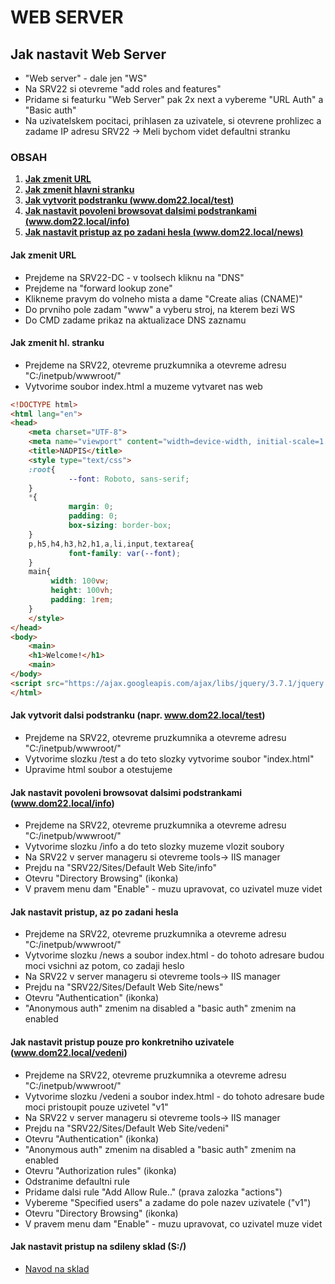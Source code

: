 # WEB SERVER
## Jak nastavit Web Server
- "Web server" - dale jen "WS"
- Na SRV22 si otevreme "add roles and features"
- Pridame si featurku "Web Server" pak 2x next a vybereme "URL Auth" a "Basic auth"
- Na uzivatelskem pocitaci, prihlasen za uzivatele, si otevrene prohlizec a zadame IP adresu SRV22 -> Meli bychom videt defaultni stranku

### OBSAH
1. **[Jak zmenit URL](https://github.com/k4p1cz/spse-zapisy/blob/main/POS/Cviceni/ws.md#jak-zmenit-url)**
2. **[Jak zmenit hlavni stranku](https://github.com/k4p1cz/spse-zapisy/blob/main/POS/Cviceni/ws.md#jak-zmenit-hl-stranku)**
3. **[Jak vytvorit podstranku (www.dom22.local/test)](https://github.com/k4p1cz/spse-zapisy/blob/main/POS/Cviceni/ws.md#jak-vytvorit-dalsi-podstranku-napr-wwwdom22localtest)**
4. **[Jak nastavit povoleni browsovat dalsimi podstrankami (www.dom22.local/info)](https://github.com/k4p1cz/spse-zapisy/blob/main/POS/Cviceni/ws.md#jak-nastavit-povoleni-browsovat-dalsimi-podstrankami-wwwdom22localinfo)**
5. **[Jak nastavit pristup az po zadani hesla (www.dom22.local/news)](https://github.com/k4p1cz/spse-zapisy/blob/main/POS/Cviceni/ws.md#jak-nastavit-pristup-az-po-zadani-hesla)**


#### Jak zmenit URL
- Prejdeme na SRV22-DC - v toolsech kliknu na "DNS"
- Prejdeme na "forward lookup zone"
- Klikneme pravym do volneho mista a dame "Create alias (CNAME)"
- Do prvniho pole zadam "www" a vyberu stroj, na kterem bezi WS
- Do CMD zadame prikaz na aktualizace DNS zaznamu

#### Jak zmenit hl. stranku
- Prejdeme na SRV22, otevreme pruzkumnika a otevreme adresu "C:/inetpub/wwwroot/"
- Vytvorime soubor index.html a muzeme vytvaret nas web
```html
<!DOCTYPE html>
<html lang="en">
<head>
    <meta charset="UTF-8">
    <meta name="viewport" content="width=device-width, initial-scale=1.0">
    <title>NADPIS</title>
    <style type="text/css">
	:root{
             --font: Roboto, sans-serif;
	}
	*{
    	     margin: 0;
    	     padding: 0;
    	     box-sizing: border-box;
	}
	p,h5,h4,h3,h2,h1,a,li,input,textarea{
    	     font-family: var(--font);
	}
	main{
	     width: 100vw;
	     height: 100vh;
	     padding: 1rem;
	}
    </style>
</head>
<body>
    <main>
	<h1>Welcome!</h1>
    <main>
</body>
<script src="https://ajax.googleapis.com/ajax/libs/jquery/3.7.1/jquery.min.js"></script>
</html>
```

#### Jak vytvorit dalsi podstranku (napr. www.dom22.local/test)
- Prejdeme na SRV22, otevreme pruzkumnika a otevreme adresu "C:/inetpub/wwwroot/"
- Vytvorime slozku /test a do teto slozky vytvorime soubor "index.html"
- Upravime html soubor a otestujeme

#### Jak nastavit povoleni browsovat dalsimi podstrankami (www.dom22.local/info)
- Prejdeme na SRV22, otevreme pruzkumnika a otevreme adresu "C:/inetpub/wwwroot/"
- Vytvorime slozku /info a do teto slozky muzeme vlozit soubory
- Na SRV22 v server manageru si otevreme tools-> IIS manager
- Prejdu na "SRV22/Sites/Default Web Site/info"
- Otevru "Directory Browsing" (ikonka)
- V pravem menu dam "Enable" - muzu upravovat, co uzivatel muze videt

#### Jak nastavit pristup, az po zadani hesla
- Prejdeme na SRV22, otevreme pruzkumnika a otevreme adresu "C:/inetpub/wwwroot/"
- Vytvorime slozku /news a soubor index.html - do tohoto adresare budou moci vsichni az potom, co zadaji heslo
- Na SRV22 v server manageru si otevreme tools-> IIS manager
- Prejdu na "SRV22/Sites/Default Web Site/news"
- Otevru "Authentication" (ikonka)
- "Anonymous auth" zmenim na disabled a "basic auth" zmenim na enabled

#### Jak nastavit pristup pouze pro konkretniho uzivatele (www.dom22.local/vedeni)
- Prejdeme na SRV22, otevreme pruzkumnika a otevreme adresu "C:/inetpub/wwwroot/"
- Vytvorime slozku /vedeni a soubor index.html - do tohoto adresare bude moci pristoupit pouze uzivetel "v1"
- Na SRV22 v server manageru si otevreme tools-> IIS manager
- Prejdu na "SRV22/Sites/Default Web Site/vedeni"
- Otevru "Authentication" (ikonka)
- "Anonymous auth" zmenim na disabled a "basic auth" zmenim na enabled
- Otevru "Authorization rules" (ikonka)
- Odstranime defaultni rule
- Pridame dalsi rule "Add Allow Rule.." (prava zalozka "actions")
- Vybereme "Specified users" a zadame do pole nazev uzivatele ("v1")
- Otevru "Directory Browsing" (ikonka)
- V pravem menu dam "Enable" - muzu upravovat, co uzivatel muze videt

#### Jak nastavit pristup na sdileny sklad (S:/)
- [Navod na sklad](https://github.com/k4p1cz/spse-zapisy/blob/main/POS/Cviceni/_obecne_utils.md#jak-nastavit-spolecny-adresar-sklad)